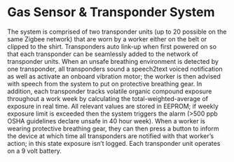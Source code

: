 # Gas Sensor &amp; Transponder System

The system is comprised of two transponder units (up to 20 possible on the same Zigbee network) that are worn by a worker either on the belt or clipped to the shirt. Transponders auto link-up when first powered on so that each transponder can be seamlessly added to the network of transponder units. When an unsafe breathing environment is detected by one transponder, all transponders sound a speech2text voiced notification as well as activate an onboard vibration motor; the worker is then advised with speech from the system to put on protective breathing gear. In addition, each transponder tracks volatile organic compound exposure throughout a work week by calculating the total-weighted-average of exposure in real time. All relevant values are stored in EEPROM; if weekly exposure limit is exceeded then the system triggers the alarm (>500 ppb OSHA guidelines declare unsafe in 40 hour week). When a worker is wearing protective breathing gear, they can then press a button to inform the device at which time all transponders are notified with that worker’s action; in this state exposure isn’t logged. Each transponder unit operates on a 9 volt battery.

